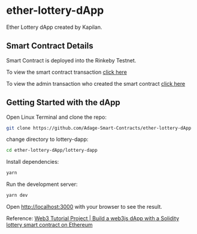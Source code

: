 # ether-lottery-dApp
Ether Lottery dApp created by Kapilan.

## Smart Contract Details
Smart Contract is deployed into the Rinkeby Testnet.

To view the smart contract transaction [click here](https://rinkeby.etherscan.io/address/0x1a6f63aeFa9FA742D6987FeE3F3127E15442b757)

To view the admin transaction who created the smart contract [click here](https://rinkeby.etherscan.io/address/0xD5E28d615AB9052039e57bDe6F5CbdfDDaeaD41d)

## Getting Started with the dApp
Open Linux Terminal and clone the repo:
```bash
git clone https://github.com/Adage-Smart-Contracts/ether-lottery-dApp
```

change directory to lottery-dapp:
```bash
cd ether-lottery-dApp/lottery-dapp
```

Install dependencies:
```bash
yarn
```

Run the development server:
```bash
yarn dev
```
Open [http://localhost:3000](http://localhost:3000) with your browser to see the result.

Reference: [Web3 Tutorial Project | Build a web3js dApp with a Solidity lottery smart contract on Ethereum](https://youtu.be/8ElPDw0laIo)
